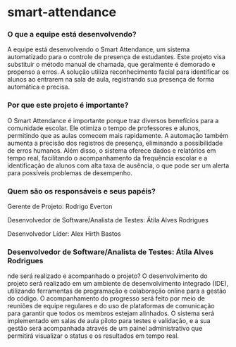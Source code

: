 # smart-attendance

### O que a equipe está desenvolvendo?
A equipe está desenvolvendo o Smart Attendance, um sistema automatizado para o controle de presença de estudantes. Este projeto visa substituir o método manual de chamada, que geralmente é demorado e propenso a erros. A solução utiliza reconhecimento facial para identificar os alunos ao entrarem na sala de aula, registrando sua presença de forma automática e precisa.

### Por que este projeto é importante?
O Smart Attendance é importante porque traz diversos benefícios para a comunidade escolar. Ele otimiza o tempo de professores e alunos, permitindo que as aulas comecem mais rapidamente. A automação também aumenta a precisão dos registros de presença, eliminando a possibilidade de erros humanos. Além disso, o sistema oferece dados e relatórios em tempo real, facilitando o acompanhamento da frequência escolar e a identificação de alunos com alta taxa de ausência, o que pode ser um alerta para possíveis problemas de desempenho.

### Quem são os responsáveis e seus papéis?
Gerente de Projeto: Rodrigo Everton

Desenvolvedor de Software/Analista de Testes: Átila Alves Rodrigues

Desenvolvedor Líder: Alex Hirth Bastos

 ### Desenvolvedor de Software/Analista de Testes: Átila Alves Rodrigues

nde será realizado e acompanhado o projeto?
O desenvolvimento do projeto será realizado em um ambiente de desenvolvimento integrado (IDE), utilizando ferramentas de programação e colaboração online para a gestão do código. O acompanhamento do progresso será feito por meio de reuniões de equipe regulares e do uso de plataformas de comunicação para garantir que todos os membros estejam alinhados. O sistema será implementado em salas de aula piloto para testes e validação, e a sua gestão será acompanhada através de um painel administrativo que permitirá visualizar o status e os resultados em tempo real.

